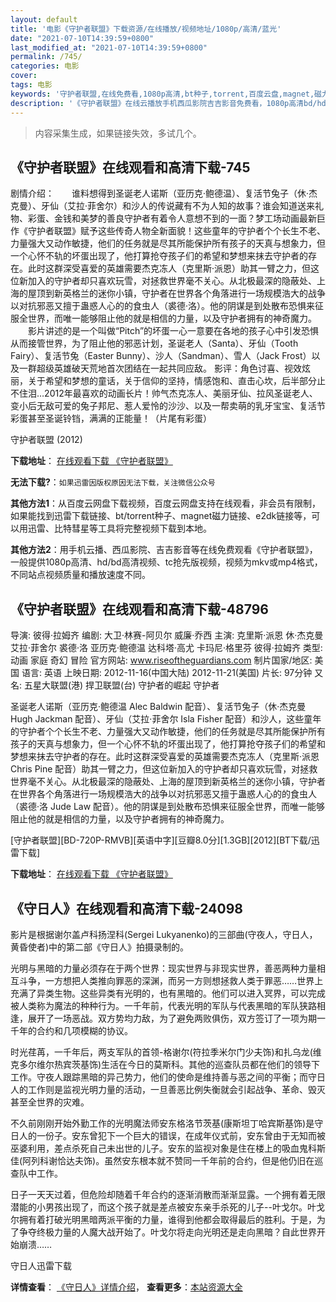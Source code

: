 ```yaml
---
layout: default
title: '电影《守护者联盟》下载资源/在线播放/视频地址/1080p/高清/蓝光'
date: "2021-07-10T14:39:59+0800"
last_modified_at: "2021-07-10T14:39:59+0800"
permalink: /745/
categories: 电影
cover:
tags: 电影
keywords: '守护者联盟,在线免费看,1080p高清,bt种子,torrent,百度云盘,magnet,磁力链,迅雷下载资源'
description: '《守护者联盟》在线云播放手机西瓜影院吉吉影音免费看，1080p高清bd/hd未删减完整版和tc抢先枪版，mkv/mp4格式，附带bt/torrent种子、magnet/磁力链、百度云盘、网盘资源迅雷下载链接'
---
```


>内容采集生成，如果链接失效，多试几个。


## 《守护者联盟》在线观看和高清下载-745

剧情介绍：　　谁料想得到圣诞老人诺斯（亚历克·鲍德温）、复活节兔子（休·杰克曼）、牙仙（艾拉·菲舍尔）和沙人的传说藏有不为人知的故事？谁会知道送来礼物、彩蛋、金钱和美梦的善良守护者有着令人意想不到的一面？梦工场动画最新巨作《守护者联盟》赋予这些传奇人物全新面貌！这些童年的守护者个个长生不老、力量强大又动作敏捷，他们的任务就是尽其所能保护所有孩子的天真与想象力，但一个心怀不轨的坏蛋出现了，他打算抢夺孩子们的希望和梦想来抹去守护者的存在。此时这群深受喜爱的英雄需要杰克冻人（克里斯·派恩）助其一臂之力，但这位新加入的守护者却只喜欢玩雪，对拯救世界毫不关心。从北极最深的隐蔽处、上海的屋顶到新英格兰的迷你小镇，守护者在世界各个角落进行一场规模浩大的战争以对抗邪恶又擅于蛊惑人心的的食虫人（裘德·洛）。他的阴谋是到处散布恐惧来征服全世界，而唯一能够阻止他的就是相信的力量，以及守护者拥有的神奇魔力。 　　影片讲述的是一个叫做“Pitch”的坏蛋一心一意要在各地的孩子心中引发恐惧从而接管世界，为了阻止他的邪恶计划，圣诞老人（Santa）、牙仙（Tooth Fairy）、复活节兔（Easter Bunny）、沙人（Sandman）、雪人（Jack Frost）以及一群超级英雄破天荒地首次团结在一起共同应敌。 影评：角色讨喜、视效炫丽，关于希望和梦想的童话，关于信仰的坚持，情感饱和、直击心坎，后半部分止不住泪…2012年最喜欢的动画长片！帅气杰克冻人、美丽牙仙、拉风圣诞老人、变小后无敌可爱的兔子邦尼、惹人爱怜的沙沙、以及一帮卖萌的乳牙宝宝、复活节彩蛋甚至圣诞铃铛，满满的正能量！（片尾有彩蛋）


守护者联盟 (2012)

**下载地址**： [在线观看下载 《守护者联盟》](https://www.btbtdy.me/btdy/dy7529.html) 


**无法下载?**：`如果迅雷因版权原因无法下载，关注微信公众号 `

**其他方法1**：从百度云网盘下载视频，百度云网盘支持在线观看，非会员有限制，如果能找到迅雷下载链接、bt/torrent种子、magnet磁力链接、e2dk链接等，可以用迅雷、比特彗星等工具将完整视频下载到本地。

**其他方法2**：用手机云播、西瓜影院、吉吉影音等在线免费观看《守护者联盟》，一般提供1080p高清、hd/bd高清视频、tc抢先版视频，视频为mkv或mp4格式，不同站点视频质量和播放速度不同。


## 《守护者联盟》在线观看和高清下载-48796

导演: 彼得·拉姆齐 编剧: 大卫·林赛-阿贝尔 威廉·乔西 主演: 克里斯·派恩 休·杰克曼 艾拉·菲舍尔 裘德·洛 亚历克·鲍德温 达科塔·高尤 卡玛尼·格里芬 彼得·拉姆齐 类型: 动画 家庭 奇幻 冒险 官方网站: www.riseoftheguardians.com 制片国家/地区: 美国 语言: 英语 上映日期: 2012-11-16(中国大陆) 2012-11-21(美国) 片长: 97分钟 又名: 五星大联盟(港) 捍卫联盟(台) 守护者的崛起 守护者

圣诞老人诺斯（亚历克·鲍德温 Alec Baldwin 配音）、复活节兔子（休·杰克曼 Hugh Jackman 配音）、牙仙（艾拉·菲舍尔 Isla Fisher 配音）和沙人，这些童年的守护者个个长生不老、力量强大又动作敏捷，他们的任务就是尽其所能保护所有孩子的天真与想象力，但一个心怀不轨的坏蛋出现了，他打算抢夺孩子们的希望和梦想来抹去守护者的存在。此时这群深受喜爱的英雄需要杰克冻人（克里斯·派恩 Chris Pine 配音）助其一臂之力，但这位新加入的守护者却只喜欢玩雪，对拯救世界毫不关心。从北极最深的隐蔽处、上海的屋顶到新英格兰的迷你小镇，守护者在世界各个角落进行一场规模浩大的战争以对抗邪恶又擅于蛊惑人心的的食虫人（裘德·洛 Jude Law 配音）。他的阴谋是到处散布恐惧来征服全世界，而唯一能够阻止他的就是相信的力量，以及守护者拥有的神奇魔力。


[守护者联盟][BD-720P-RMVB][英语中字][豆瓣8.0分][1.3GB][2012][BT下载/迅雷下载]

**下载地址**： [在线观看下载 《守护者联盟》](https://www.btdx8.com/torrent/rise_of_the_guardians_2012.html) 


## 《守日人》在线观看和高清下载-24098

影片是根据谢尔盖卢科扬涅科(Sergei Lukyanenko)的三部曲(守夜人，守日人，黄昏使者)中的第二部《守日人》拍摄录制的。</p>光明与黑暗的力量必须存在于两个世界：现实世界与非现实世界，善恶两种力量相互斗争，一方想把人类推向罪恶的深渊，而另一方则想拯救人类于罪恶……世界上充满了异类生物。这些异类有光明的，也有黑暗的。他们可以进入冥界，可以完成被人类称为魔法的种种行为。一千年前，代表光明的军队与代表黑暗的军队狭路相逢，展开了一场恶战。双方势均力敌，为了避免两败俱伤，双方签订了一项为期一千年的合约和几项模糊的协议。</p>时光荏苒，一千年后，两支军队的首领-格谢尔(符拉季米尔门少夫饰)和扎乌龙(维克多尔维尔热宾茨基饰)生活在今日的莫斯科。其他的巡查队员都在他们的领导下工作。守夜人跟踪黑暗的异己势力，他们的使命是维持善与恶之间的平衡；而守日人的工作则是监视光明力量的活动，一旦善恶比例失衡就会引起战争、革命、毁灭甚至全世界的灾难。</p>不久前刚刚开始外勤工作的光明魔法师安东格洛节茨基(康斯坦丁哈宾斯基饰)是守日人的一份子。安东曾犯下一个巨大的错误，在成年仪式前，安东曾由于无知而被巫婆利用，差点杀死自己未出世的儿子。安东的监视对象是住在楼上的吸血鬼科斯佳(阿列科谢恰达夫饰)。虽然安东根本就不赞同一千年前的合约，但是他仍旧在巡查队中工作。</p>日子一天天过着，但危险却随着千年合约的逐渐消散而渐渐显露。一个拥有着无限潜能的小男孩出现了，而这个孩子就是差点被安东亲手杀死的儿子--叶戈尔。叶戈尔拥有着打破光明黑暗两派平衡的力量，谁得到他都会取得最后的胜利。于是，为了争夺终极力量的人魔大战开始了。叶戈尔将走向光明还是走向黑暗？自此世界开始崩溃&hellip;…


守日人迅雷下载

**详情查看**： [《守日人》详情介绍](/movie/24098/)， **查看更多**：[本站资源大全](/movie/t/all/)

